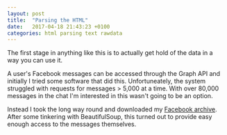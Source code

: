 ```yaml
---
layout: post
title:  "Parsing the HTML"
date:   2017-04-18 21:43:23 +0100
categories: html parsing text rawdata
---
```


The first stage in anything like this is to actually get hold of the data in a way you can use it.

A user's Facebook messages can be accessed through the Graph API and initially I tried some software that did this. Unfortuneately, the system struggled with requests for messages > 5,000 at a time. With over 80,000 messages in the chat I'm interested in this wasn't going to be an option.

Instead I took the long way round and downloaded my [Facebook archive](). After some tinkering with BeautifulSoup, this turned out to provide easy enough access to the messages themselves.
